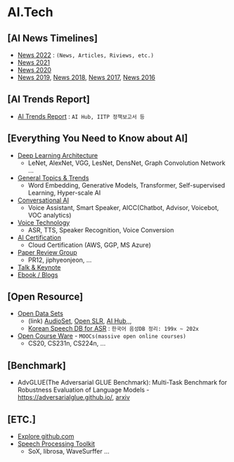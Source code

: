 # AI.Tech 
[AI News Timelines]
--- 
* [News 2022](./news/NewsTimeline2022.md) : `(News, Articles, Riviews, etc.)`
* [News 2021](./news/NewsTimeline2021.md)  
* [News 2020](./docs/NewsTimeline2020.md)
* [News 2019](./docs/NewsTimeline2019.md), [News 2018](./docs/NewsTimeline2018.md), [News 2017](./docs/NewsTimeline2017.md), [News 2016](NewsTimeline2016.md)


[AI Trends Report]
---
* [AI Trends Report](./docs/TrendsReport.md) : `AI Hub, IITP 정책보고서 등` 

[Everything You Need to Know about AI] 
---
* [Deep Learning Architecture](./docs/DLArchitectures.md)
  * LeNet, AlexNet, VGG, LesNet, DensNet, Graph Convolution Network ... 
* [General Topics & Trends](./docs/TrendsTopics.md)
  * Word Embedding, Generative Models, Transformer, Self-supervised Learning, Hyper-scale AI
* [Conversational AI](./docs/ConvAI.md)
  * Voice Assistant, Smart Speaker, AICC(Chatbot, Advisor, Voicebot, VOC analytics)
* [Voice Technology](./docs/VoiceTechTopics.md)
  * ASR, TTS, Speaker Recognition, Voice Conversion  
* [AI Certification](./docs/CertiAI.md)
  * Cloud Certification (AWS, GGP, MS Azure) 
* [Paper Review Group](./docs/ReviewGroup.md)
  * PR12, jiphyeonjeon, ... 
* [Talk & Keynote](./docs/TechTalk.md)
* [Ebook / Blogs](./docs/OpenCourseBook.md) 

[Open Resource]
---
* [Open Data Sets](./docs/Datasets.md)
  * (link) [AudioSet](https://research.google.com/audioset/), [Open SLR](https://openslr.org/), [AI Hub](https://aihub.or.kr/),,, 
  * [Korean Speech DB for ASR](./docs/KoSpeechDB.md) : `한국어 음성DB 정리: 199x ~ 202x`  
* [Open Course Ware](./docs/OCW.md) - `MOOCs(massive open online courses)`
  * CS20, CS231n, CS224n, ... 
 
[Benchmark]
---
* AdvGLUE(The Adversarial GLUE Benchmark): Multi-Task Benchmark for Robustness Evaluation of Language Models - https://adversarialglue.github.io/, [arxiv](https://arxiv.org/abs/2111.02840)

[ETC.]
---
* [Explore github.com](./docs/git_collection.md)
* [Speech Processing Toolkit](./docs/SpeechProcToolkit.md)
  - SoX, librosa, WaveSurffer ...  


